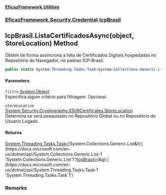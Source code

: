 #### [EficazFramework.Utilities](EficazFrameworkUtilities.md 'EficazFramework Utilities')
### [EficazFramework.Security.Credential](EficazFrameworkUtilities.md#EficazFramework_Security_Credential 'EficazFramework.Security.Credential').[IcpBrasil](IcpBrasil.md 'EficazFramework.Security.Credential.IcpBrasil')
## IcpBrasil.ListaCertificadosAsync(object, StoreLocation) Method
Obtém de forma assíncrona a lista de Certificados Digitais hospedadas no Repositório do Navegador, no padrao ICP-Brasil.  
```csharp
public static System.Threading.Tasks.Task<System.Collections.Generic.List<EficazFramework.Security.Credential.IcpBrasil>> ListaCertificadosAsync(object filtro, System.Security.Cryptography.X509Certificates.StoreLocation storeLocation);
```
#### Parameters
<a name='EficazFramework_Security_Credential_IcpBrasil_ListaCertificadosAsync(object_System_Security_Cryptography_X509Certificates_StoreLocation)_filtro'></a>
`filtro` [System.Object](https://docs.microsoft.com/en-us/dotnet/api/System.Object 'System.Object')  
Especifica algum critério para filtragem. Opcional.
  
<a name='EficazFramework_Security_Credential_IcpBrasil_ListaCertificadosAsync(object_System_Security_Cryptography_X509Certificates_StoreLocation)_storeLocation'></a>
`storeLocation` [System.Security.Cryptography.X509Certificates.StoreLocation](https://docs.microsoft.com/en-us/dotnet/api/System.Security.Cryptography.X509Certificates.StoreLocation 'System.Security.Cryptography.X509Certificates.StoreLocation')  
Determina se será pesquisado no Repositório Global ou no Repositório do Usuário Logado.
  
#### Returns
[System.Threading.Tasks.Task&lt;](https://docs.microsoft.com/en-us/dotnet/api/System.Threading.Tasks.Task-1 'System.Threading.Tasks.Task`1')[System.Collections.Generic.List&lt;](https://docs.microsoft.com/en-us/dotnet/api/System.Collections.Generic.List-1 'System.Collections.Generic.List`1')[IcpBrasil](IcpBrasil.md 'EficazFramework.Security.Credential.IcpBrasil')[&gt;](https://docs.microsoft.com/en-us/dotnet/api/System.Collections.Generic.List-1 'System.Collections.Generic.List`1')[&gt;](https://docs.microsoft.com/en-us/dotnet/api/System.Threading.Tasks.Task-1 'System.Threading.Tasks.Task`1')  
### Remarks

